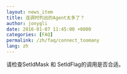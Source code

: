 ```yaml
---
layout: news_item
title: 连调时列出的Agent太多了？
author: jonygli
date: 2016-01-07 11:45:00 +0800
categories: [FAQ]
permalink: /zh/faq/connect_toomany
lang: zh
---
```


请检查SetIdMask 和 SetIdFlag的调用是否合适。